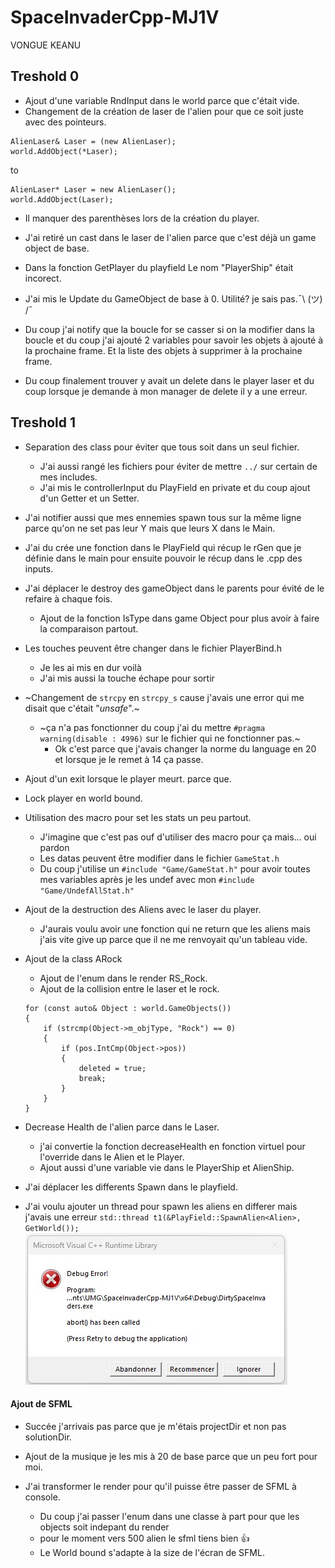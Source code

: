 # SpaceInvaderCpp-MJ1V
VONGUE KEANU

## Treshold 0
- Ajout d'une variable RndInput dans le world parce que c'était vide.
- Changement de la création de laser de l'alien pour que ce soit juste avec des pointeurs.
```
AlienLaser& Laser = (new AlienLaser);
world.AddObject(*Laser);
```
to
```
AlienLaser* Laser = new AlienLaser();
world.AddObject(Laser);
```
- Il manquer des parenthèses lors de la création du player.

- J'ai retiré un cast dans le laser de l'alien parce que c'est déjà un game object de base.

- Dans la fonction GetPlayer du playfield Le nom "PlayerShip" était incorect.

- J'ai mis le Update du GameObject de base à 0. Utilité? je sais pas.¯\ (ツ) /¯

- Du coup j'ai notify que la boucle for se casser si on la modifier dans la boucle et du coup j'ai ajouté 2 variables pour savoir les objets à ajouté à la prochaine frame.
Et la liste des objets à supprimer à la prochaine frame.

- Du coup finalement trouver y avait un delete dans le player laser et du coup lorsque je demande à mon manager de delete il y a une erreur.

## Treshold 1
- Separation des class pour éviter que tous soit dans un seul fichier.
	- J'ai aussi rangé les fichiers pour éviter de mettre `../` sur certain de mes includes.
	- J'ai mis le controllerInput du PlayField en private et du coup ajout d'un Getter et un Setter.

- J'ai notifier aussi que mes ennemies spawn tous sur la même ligne parce qu'on ne set pas leur Y mais que leurs X dans le Main.

- J'ai du crée une fonction dans le PlayField qui récup le rGen que je définie dans le main pour ensuite pouvoir le récup dans le .cpp des inputs.

- J'ai déplacer le destroy des gameObject dans le parents pour évité de le refaire à chaque fois.
	- Ajout de la fonction IsType dans game Object pour plus avoir à faire la comparaison partout.

- Les touches peuvent être changer dans le fichier PlayerBind.h
	- Je les ai mis en dur voilà
	- J'ai mis aussi la touche échape pour sortir 

- ~Changement de `strcpy` en `strcpy_s` cause j'avais une error qui me disait que c'était "_unsafe_".~
	- ~ça n'a pas fonctionner du coup j'ai du mettre `#pragma warning(disable : 4996)` sur le fichier qui ne fonctionner pas.~
		- Ok c'est parce que j'avais changer la norme du language en 20 et lorsque je le remet à 14 ça passe.

- Ajout d'un exit lorsque le player  meurt. parce que.

- Lock player en world bound.

- Utilisation des macro pour set les stats un peu partout.
	- J'imagine que c'est pas ouf d'utiliser des macro pour ça mais... oui pardon
	- Les datas peuvent être modifier dans le fichier `GameStat.h`
	- Du coup j'utilise un `#include "Game/GameStat.h"` pour avoir toutes mes variables après je les undef avec mon `#include "Game/UndefAllStat.h"`

- Ajout de la destruction des Aliens avec le laser du player.
	- J'aurais voulu avoir une fonction qui ne return que les aliens mais j'ais vite give up parce que il ne me renvoyait qu'un tableau vide.

- Ajout de la class ARock
	- Ajout de l'enum dans le render RS_Rock.
	- Ajout de la collision entre le laser et le rock.
	```
	for (const auto& Object : world.GameObjects())
	{
		if (strcmp(Object->m_objType, "Rock") == 0)
		{
			if (pos.IntCmp(Object->pos))
			{
				deleted = true;
				break;
			}
		}
	}
	```

- Decrease Health de l'alien parce dans le Laser.
	- j'ai convertie la fonction decreaseHealth en fonction virtuel pour l'override dans le Alien et le Player.
	- Ajout aussi d'une variable vie dans le PlayerShip et AlienShip.

- J'ai déplacer les differents Spawn dans le playfield.

- J'ai voulu ajouter un thread pour spawn les aliens en differer mais j'avais une erreur
	```std::thread t1(&PlayField::SpawnAlien<Alien>, GetWorld());```
![image error](/ImgREADME/ThreadError.jpg)

#### Ajout de SFML
- Succée j'arrivais pas parce que je m'étais projectDir et non pas solutionDir.

- Ajout de la musique je les mis à 20 de base parce que un peu fort pour moi.

- J'ai transformer le render pour qu'il puisse être passer de SFML à console.
	- Du coup j'ai passer l'enum dans une classe à part pour que les objects soit indepant du render
	- pour le moment vers 500 alien le sfml tiens bien 👍
	- Le World bound s'adapte à la size de l'écran de SFML.